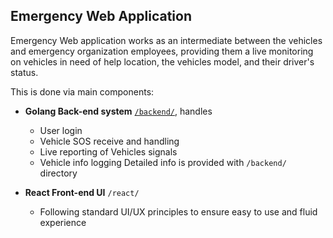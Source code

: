 ## Emergency Web Application
Emergency Web application works as an intermediate between the vehicles and emergency organization employees, providing them a live monitoring on vehicles in need of help location, the vehicles model, and their driver's status.

This is done via main components:
- **Golang Back-end system** [`/backend/`](./backend/), handles
    - User login
    - Vehicle SOS receive and handling
    - Live reporting of Vehicles signals
    - Vehicle info logging
Detailed info is provided with `/backend/` directory

- **React Front-end UI** `/react/`
    - Following standard UI/UX principles to ensure easy to use and fluid experience




